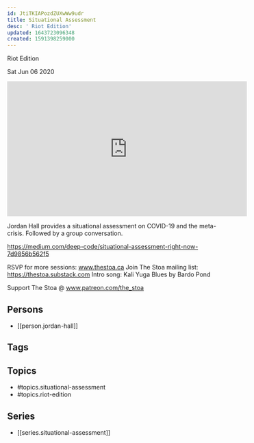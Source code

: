 ```yaml
---
id: JtiTKIAPozdZUXwWw9udr
title: Situational Assessment
desc: ' Riot Edition'
updated: 1643723096348
created: 1591398259000
---
```



 Riot Edition

Sat Jun 06 2020

<iframe width="560" height="315" src="https://www.youtube.com/embed/b5ECbxr-CGg" title="Situational Assessment: Riot Edition w/ Jordan Hall (June 3rd, 2020)" frameborder="0" allow="accelerometer; autoplay; clipboard-write; encrypted-media; gyroscope; picture-in-picture" allowfullscreen ></iframe>

Jordan Hall provides a situational assessment on COVID-19 and the meta-crisis. Followed by a group conversation. 

https://medium.com/deep-code/situational-assessment-right-now-7d9856b562f5

RSVP for more sessions: www.thestoa.ca
Join The Stoa mailing list: https://thestoa.substack.com
Intro song: Kali Yuga Blues by Bardo Pond

Support The Stoa @ www.patreon.com/the_stoa

## Persons

- [[person.jordan-hall]]

## Tags



## Topics

- #topics.situational-assessment
- #topics.riot-edition

## Series

- [[series.situational-assessment]]

